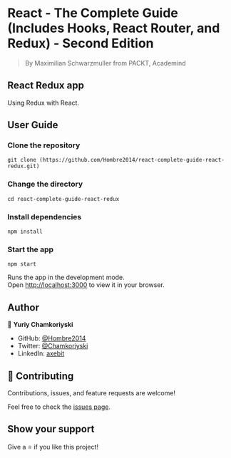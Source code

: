 # React - The Complete Guide (Includes Hooks, React Router, and Redux) - Second Edition

> By Maximilian Schwarzmuller from PACKT, Academind

## React Redux app

Using Redux with React.

## User Guide

### Clone the repository

`git clone (https://github.com/Hombre2014/react-complete-guide-react-redux.git)`

### Change the directory

`cd react-complete-guide-react-redux`

### Install dependencies

`npm install`

### Start the app

`npm start`

Runs the app in the development mode.\
Open [http://localhost:3000](http://localhost:3000) to view it in your browser.

## Author

👤 **Yuriy Chamkoriyski**

- GitHub: [@Hombre2014](https://github.com/Hombre2014)
- Twitter: [@Chamkoriyski](https://twitter.com/Chamkoriyski)
- LinkedIn: [axebit](https://linkedin.com/in/axebit)

## 🤝 Contributing

Contributions, issues, and feature requests are welcome!

Feel free to check the [issues page](https://github.com/Hombre/react-complete-guide-react-redux/issues).

## Show your support

Give a ⭐️ if you like this project!
